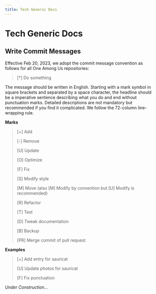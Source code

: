 ```yaml
---
title: Tech Generic Docs
---
```

# Tech Generic Docs

## Write Commit Messages

Effective Feb 20, 2023, we adopt the commit message convention as follows for all One Among Us repositories:

> [*] Do something

The message should be written in English. Starting with a mark symbol in square brackets and separated by a space character, the headline should be a imperative sentence describing what you do and end without punctuation marks. Detailed descriptions are not mandatory but recommended if you find it complicated. We follow the 72-column line-wrapping rule.

**Marks**
> [+] Add
>
> [-] Remove
>
> [U] Update
>
> [O] Optimize
>
> [F] Fix
>
> [S] Modify style
>
> [M] Move (also [M] Modify by convention but [U] Modify is recommended)
>
> [R] Refactor
>
> [T] Test
>
> [D] Tweak documentation
>
> [B] Backup
>
> [PR] Merge commit of pull request

**Examples**

> [+] Add entry for sauricat
>
> [U] Update photos for sauricat
>
> [F] Fix punctuation

*Under Construction...*

